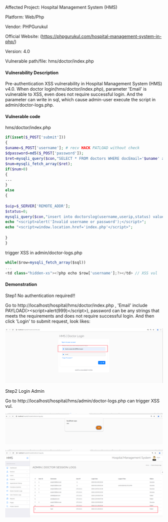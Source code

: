 Affected Project: Hospital Management System (HMS)

Platform: Web/Php

Vendor: PHPGurukul

Official Website: (https://phpgurukul.com/hospital-management-system-in-php/)

Version: 4.0

Vulnerable path/file: hms/doctor/index.php

#### Vulnerability Description

Pre-authentication XSS vulnerability in Hospital Management System (HMS) v4.0. When doctor login(hms/doctor/index.php), parameter 'Email' is vulnerable to XSS, even does not require successful login.
And the parameter can write in sql, which cause admin-user execute the script in admin/doctor-logs.php. 

#### Vulnerable code
hms/doctor/index.php
``` Php
if(isset($_POST['submit']))
{
$uname=$_POST['username']; # recv HACK PATLOAD without check
$dpassword=md5($_POST['password']);
$ret=mysqli_query($con,"SELECT * FROM doctors WHERE docEmail='$uname' and password='$dpassword'");
$num=mysqli_fetch_array($ret);
if($num>0)
{
...
}
else
{

$uip=$_SERVER['REMOTE_ADDR'];
$status=0;
mysqli_query($con,"insert into doctorslog(username,userip,status) values('$uname','$uip','$status')"); # write to sql
echo "<script>alert('Invalid username or password');</script>";
echo "<script>window.location.href='index.php'</script>";

}
}
```

trigger XSS in admin/doctor-logs.php
```javascript
while($row=mysqli_fetch_array($sql))
...
<td class="hidden-xs"><?php echo $row['username'];?></td> // XSS vul

```

#### Demonstration
Step1 No authentication required!!

Go to http://localhost/hospital/hms/doctor/index.php , 'Email' include PAYLOAD(>\<script>alert(999)\</script>), 
password can be any strings that meets the requirements and does not require successful login. 
And then click 'Login' to submit request, look likes:

![alt text](image.png)

Step2 Login Admin

Go to http://localhost/hospital/hms/admin/doctor-logs.php can trigger XSS vul.

![alt text](image-1.png)

![alt text](image-2.png)
